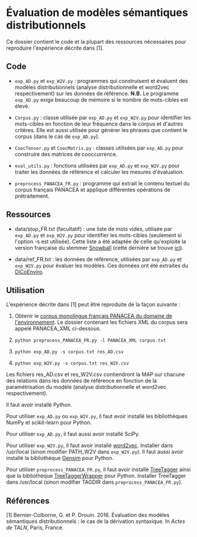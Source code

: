 Évaluation de modèles sémantiques distributionnels
==================================================

Ce dossier contient le code et la plupart des ressources nécessaires
pour reproduire l'expérience décrite dans [1].

Code
----

* `exp_AD.py` et `exp_W2V.py` : programmes qui construisent et
  évaluent des modèles distributionnels (analyse distributionnelle et
  word2vec respectivement) sur les données de référence. **N.B.** Le
  programme `exp_AD.py` exige beaucoup de mémoire si le nombre de
  mots-cibles est élevé.

* `Corpus.py` : classe utilisée par `exp_AD.py` et `exp_W2V.py` pour
  identifier les mots-cibles en fonction de leur fréquence dans le
  corpus et d'autres critères. Elle est aussi utilisée pour générer
  les phrases que contient le corpus (dans le cas de `exp_AD.py`).

* `CoocTensor.py` et `CoocMatrix.py` : classes utilisées par
  `exp_AD.py` pour construire des matrices de cooccurrence.

* `eval_utils.py` : fonctions utilisées par `exp_AD.py` et
  `exp_W2V.py` pour traiter les données de référence et calculer les
  mesures d'évaluation.

* `preprocess_PANACEA_FR.py` : programme qui extrait le contenu textuel
  du corpus français PANACEA et applique différentes opérations de
  prétraitement. 

Ressources
----------

* data/stop_FR.txt (facultatif) : une liste de mots vides, utilisée
  par `exp_AD.py` et `exp_W2V.py` pour identifier les mots-cibles
  (seulement si l'option -s est utilisée). Cette liste a été adaptée
  de celle qu'exploite la version française du stemmer
  [Snowball](http://snowballstem.org/) (cette dernière se trouve
  [ici](http://snowballstem.org/algorithms/french/stop.txt)).

* data/ref_FR.txt : les données de référence, utilisées par
  `exp_AD.py` et `exp_W2V.py` pour évaluer les modèles. Ces données
  ont été extraites du
  [DiCoEnviro](http://olst.ling.umontreal.ca/cgi-bin/dicoenviro/search_enviro.cgi).


Utilisation
-----------

L'expérience décrite dans [1] peut être reproduite de la façon suivante :

1. Obtenir le [corpus monolingue français PANACEA du domaine de
l'environnement](http://catalog.elra.info/product_info.php?products_id=1186&language=fr). Le
dossier contenant les fichiers XML du corpus sera appelé PANACEA_XML
ci-dessous.

2. `python preprocess_PANACEA_FR.py -l PANACEA_XML corpus.txt`

3. `python exp_AD.py -s corpus.txt res_AD.csv`

4. `python exp_W2V.py -s corpus.txt res_W2V.csv`

Les fichiers res_AD.csv et res_W2V.csv contiendront la MAP sur chacune
des relations dans les données de référence en fonction de la
paramétrisation du modèle (analyse distributionnelle et word2vec
respectivement).

Il faut avoir installé Python.

Pour utiliser `exp_AD.py` ou `exp_W2V.py`, il faut avoir installé les
bibliothèques NumPy et scikit-learn pour Python.

Pour utiliser `exp_AD.py`, il faut aussi avoir installé SciPy.

Pour utiliser `exp_W2V.py`, il faut avoir installé
[word2vec](https://code.google.com/archive/p/word2vec/). Installer
dans /usr/local (sinon modifier PATH_W2V dans `exp_W2V.py`). Il faut
aussi avoir installé la bibliothèque
[Gensim](https://radimrehurek.com/gensim/) pour Python.

Pour utiliser `preprocess_PANACEA_FR.py`, il faut avoir installé
[TreeTagger](http://www.cis.uni-muenchen.de/~schmid/tools/TreeTagger/)
ainsi que la bibliothèque
[TreeTaggerWrapper](https://pypi.python.org/pypi/treetaggerwrapper)
pour Python. Installer TreeTagger dans /usr/local (sinon modifier
TAGDIR dans `preprocess_PANACEA_FR.py`).


Références
----------

[1] Bernier-Colborne, G. et P. Drouin. 2016. Évaluation des modèles
sémantiques distributionnels : le cas de la dérivation syntaxique. In
*Actes de TALN*, Paris, France.
